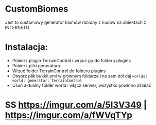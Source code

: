 # CustomBiomes
Jest to customowy generator biomów robiony z nudów na obiektach z INTERNETU
# Instalacja:
* Pobierz plugin TerrainControl i wrzuć go do folderu plugins
* Pobierz pliki generatora
* Wrzuć folder TerrainControl do folderu plugins
* Otwórz plik bukkit.yml w głównym folderze i na sam dół daj `worlds:
  world:
    generator: TerrainControl`
* Usuń aktualny folder world i włącz serwer, wszystko powinno działać
# SS https://imgur.com/a/5I3V349 | https://imgur.com/a/fWVqTYp
